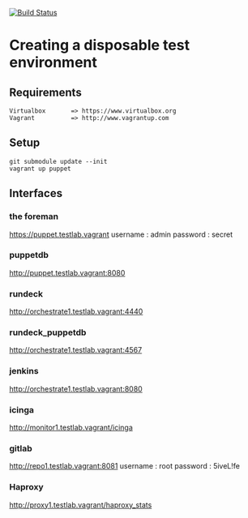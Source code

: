 [![Build Status](https://secure.travis-ci.org/attachmentgenie/vagrant-orchestrate-nodes.png)](http://travis-ci.org/attachmentgenie/vagrant-orchestrate-nodes)

# Creating a disposable test environment


## Requirements
    Virtualbox       => https://www.virtualbox.org
    Vagrant          => http://www.vagrantup.com

## Setup
    git submodule update --init
    vagrant up puppet
    
## Interfaces

### the foreman

https://puppet.testlab.vagrant
username : admin
password : secret

### puppetdb

http://puppet.testlab.vagrant:8080

### rundeck

http://orchestrate1.testlab.vagrant:4440

### rundeck_puppetdb

http://orchestrate1.testlab.vagrant:4567

### jenkins
http://orchestrate1.testlab.vagrant:8080

### icinga
http://monitor1.testlab.vagrant/icinga

### gitlab
http://repo1.testlab.vagrant:8081
username : root
password : 5iveL!fe

### Haproxy
http://proxy1.testlab.vagrant/haproxy_stats
